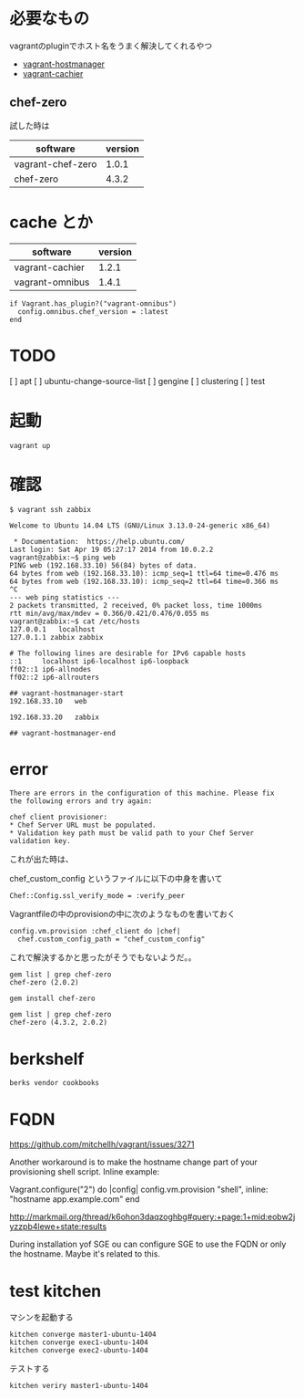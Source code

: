 # 必要なもの

vagrantのpluginでホスト名をうまく解決してくれるやつ
* [vagrant-hostmanager](https://github.com/jyokyoku/vagrant-hostmanager)
* [vagrant-cachier](https://github.com/fgrehm/vagrant-cachier)

## chef-zero

試した時は

|software|version|
| ---- | ---- |
|vagrant-chef-zero|1.0.1|
|chef-zero|4.3.2|

# cache とか

|software|version|
| ---- | ---- |
|vagrant-cachier|1.2.1|
|vagrant-omnibus|1.4.1|

```
if Vagrant.has_plugin?("vagrant-omnibus")
  config.omnibus.chef_version = :latest
end
```

# TODO
[ ] apt
[ ] ubuntu-change-source-list
[ ] gengine
[ ] clustering
[ ] test

# 起動

```
vagrant up
```

# 確認

```
$ vagrant ssh zabbix

Welcome to Ubuntu 14.04 LTS (GNU/Linux 3.13.0-24-generic x86_64)

 * Documentation:  https://help.ubuntu.com/
Last login: Sat Apr 19 05:27:17 2014 from 10.0.2.2
vagrant@zabbix:~$ ping web
PING web (192.168.33.10) 56(84) bytes of data.
64 bytes from web (192.168.33.10): icmp_seq=1 ttl=64 time=0.476 ms
64 bytes from web (192.168.33.10): icmp_seq=2 ttl=64 time=0.366 ms
^C
--- web ping statistics ---
2 packets transmitted, 2 received, 0% packet loss, time 1000ms
rtt min/avg/max/mdev = 0.366/0.421/0.476/0.055 ms
vagrant@zabbix:~$ cat /etc/hosts
127.0.0.1	localhost
127.0.1.1 zabbix zabbix

# The following lines are desirable for IPv6 capable hosts
::1     localhost ip6-localhost ip6-loopback
ff02::1 ip6-allnodes
ff02::2 ip6-allrouters

## vagrant-hostmanager-start
192.168.33.10	web

192.168.33.20	zabbix

## vagrant-hostmanager-end
```
# error

```
There are errors in the configuration of this machine. Please fix
the following errors and try again:

chef client provisioner:
* Chef Server URL must be populated.
* Validation key path must be valid path to your Chef Server validation key.
```
これが出た時は、

chef_custom_config というファイルに以下の中身を書いて

```
Chef::Config.ssl_verify_mode = :verify_peer
```
Vagrantfileの中のprovisionの中に次のようなものを書いておく

```
config.vm.provision :chef_client do |chef|
  chef.custom_config_path = "chef_custom_config"
```

これで解決するかと思ったがそうでもないようだ。。

```
gem list | grep chef-zero
chef-zero (2.0.2)
```

```
gem install chef-zero
```

```
gem list | grep chef-zero
chef-zero (4.3.2, 2.0.2)
```


# berkshelf
```
berks vendor cookbooks
```


# FQDN

https://github.com/mitchellh/vagrant/issues/3271


Another workaround is to make the hostname change part of your provisioning shell script. Inline example:

Vagrant.configure("2") do |config|
  config.vm.provision "shell", inline: "hostname app.example.com"
end


http://markmail.org/thread/k6ohon3daqzoghbg#query:+page:1+mid:eobw2jyzzpb4lewe+state:results

 During installation yof SGE ou can configure SGE to use the FQDN or only the hostname. Maybe it's related to this.


# test kitchen

マシンを起動する

```
kitchen converge master1-ubuntu-1404
kitchen converge exec1-ubuntu-1404
kitchen converge exec2-ubuntu-1404
```

テストする

```
kitchen veriry master1-ubuntu-1404
```
